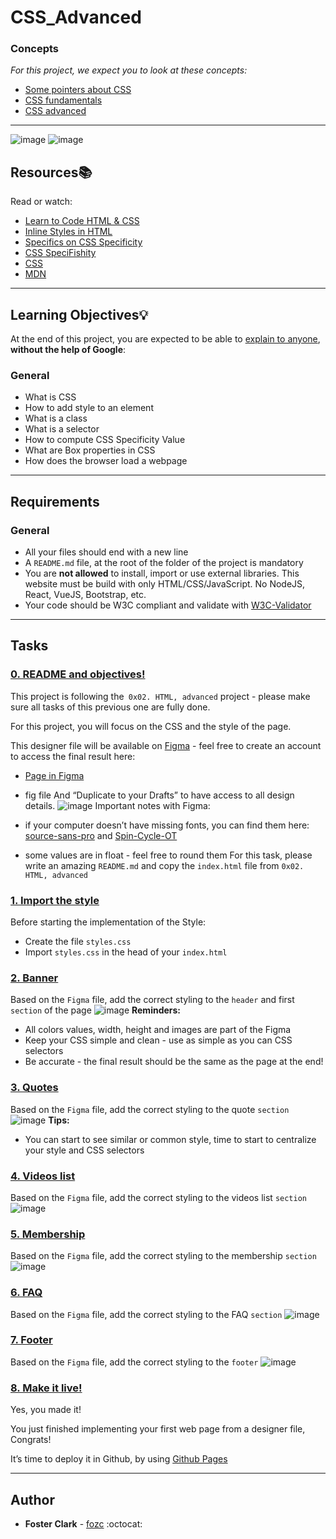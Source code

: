 # CSS_Advanced

### Concepts
*For this project, we expect you to look at these concepts:*
- [Some pointers about CSS](https://intranet.hbtn.io/concepts/840)
- [CSS fundamentals](https://intranet.hbtn.io/concepts/841)
- [CSS advanced](https://intranet.hbtn.io/concepts/847)

---

![image](https://github.com/FosterClark48/holbertonschool-web-development/assets/105602291/e8a269aa-8a1c-4881-9272-bac570024e81)
![image](https://github.com/FosterClark48/holbertonschool-web-development/assets/105602291/e8476ba3-a943-4fb5-ba81-3b4417973d5e)

## Resources:books:
Read or watch:
* [Learn to Code HTML & CSS](https://learn.shayhowe.com/html-css/)
* [Inline Styles in HTML](https://www.codecademy.com/article/html-inline-styles)
* [Specifics on CSS Specificity](https://css-tricks.com/specifics-on-css-specificity/)
* [CSS SpeciFishity](http://www.standardista.com/cgi-sys/suspendedpage.cgi)
* [CSS](https://developer.mozilla.org/en-US/docs/Learn/CSS)
* [MDN](https://developer.mozilla.org/en-US/)

---
## Learning Objectives:bulb:
At the end of this project, you are expected to be able to [explain to anyone](https://fs.blog/feynman-learning-technique/), **without the help of Google**:

### General
- What is CSS
- How to add style to an element
- What is a class
- What is a selector
- How to compute CSS Specificity Value
- What are Box properties in CSS
- How does the browser load a webpage

---

## Requirements
### General
- All your files should end with a new line
- A `README.md` file, at the root of the folder of the project is mandatory
- You are **not allowed** to install, import or use external libraries. This website must be build with only HTML/CSS/JavaScript. No NodeJS, React, VueJS, Bootstrap, etc.
- Your code should be W3C compliant and validate with [W3C-Validator](https://github.com/hs-hq/W3C-Validator)

---
## Tasks

### [0. README and objectives!](./README.md)
This project is following the` 0x02. HTML, advanced` project - please make sure all tasks of this previous one are fully done.

For this project, you will focus on the CSS and the style of the page.

This designer file will be available on [Figma](https://www.figma.com/files/recent?fuid=1111140545816856971) - feel free to create an account to access the final result here:

  - [Page in Figma](https://www.figma.com/file/XrEAsu1vQj5fhVaNG38d2W/Homepage?type=design&t=uXdOp7qwKRsai8CZ-0)
  - fig file
And “Duplicate to your Drafts” to have access to all design details.
![image](https://github.com/FosterClark48/holbertonschool-web-development/assets/105602291/b1f0fe12-c48d-44f8-ba66-32af3414e670)
Important notes with Figma:

  - if your computer doesn’t have missing fonts, you can find them here: [source-sans-pro](https://www.fontsquirrel.com/fonts/source-sans-pro) and [Spin-Cycle-OT](https://www.fontsquirrel.com/fonts/Spin-Cycle-OT)
  - some values are in float - feel free to round them
For this task, please write an amazing `README.md`  and copy the `index.html` file from `0x02. HTML, advanced`


### [1. Import the style](./styles.css)
Before starting the implementation of the Style:

  - Create the file `styles.css`
  - Import `styles.css` in the head of your `index.html`



### [2. Banner](./styles.css)
Based on the `Figma` file, add the correct styling to the `header` and first `section` of the page
![image](https://github.com/FosterClark48/holbertonschool-web-development/assets/105602291/26e23eeb-1c84-4e24-a77b-ef8a88ef2737)
**Reminders:**
  - All colors values, width, height and images are part of the Figma
  - Keep your CSS simple and clean - use as simple as you can CSS selectors
  - Be accurate - the final result should be the same as the page at the end!



### [3. Quotes](./styles.css)
Based on the `Figma` file, add the correct styling to the quote `section`
![image](https://github.com/FosterClark48/holbertonschool-web-development/assets/105602291/3a5d92a7-03a4-467f-9715-d1b987097f40)
**Tips:**
  - You can start to see similar or common style, time to start to centralize your style and CSS selectors


### [4. Videos list](./styles.css)
Based on the `Figma` file, add the correct styling to the videos list `section`
![image](https://github.com/FosterClark48/holbertonschool-web-development/assets/105602291/9e065654-abc5-48ab-b1e5-2c71bdeb9149)


### [5. Membership](./styles.css)
Based on the `Figma` file, add the correct styling to the membership `section`
![image](https://github.com/FosterClark48/holbertonschool-web-development/assets/105602291/02579f8f-5952-486c-9408-f9c800642612)


### [6. FAQ](./styles.css)
Based on the `Figma` file, add the correct styling to the FAQ `section`
![image](https://github.com/FosterClark48/holbertonschool-web-development/assets/105602291/b4574bb7-5844-485d-9c83-a6c860dd417f)


### [7. Footer](./styles.css)
Based on the `Figma` file, add the correct styling to the `footer`
![image](https://github.com/FosterClark48/holbertonschool-web-development/assets/105602291/e5fa1035-6aab-4f95-8241-afb3e76c99ca)


### [8. Make it live!]()
Yes, you made it!

You just finished implementing your first web page from a designer file, Congrats!

It’s time to deploy it in Github, by using [Github Pages](https://pages.github.com)


---

## Author
- **Foster Clark** - [fozc](https://github.com/FosterClark48) :octocat:
